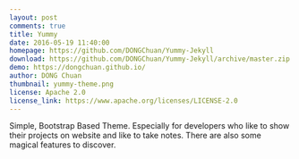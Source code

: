 ```yaml
---
layout: post
comments: true
title: Yummy
date: 2016-05-19 11:40:00
homepage: https://github.com/DONGChuan/Yummy-Jekyll
download: https://github.com/DONGChuan/Yummy-Jekyll/archive/master.zip
demo: https://dongchuan.github.io/
author: DONG Chuan
thumbnail: yummy-theme.png
license: Apache 2.0
license_link: https://www.apache.org/licenses/LICENSE-2.0
---
```


Simple, Bootstrap Based Theme. Especially for developers who like to show their projects on website and like to take notes. There are also some magical features to discover.

